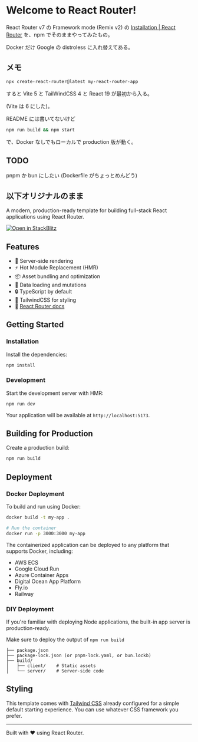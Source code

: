 # Welcome to React Router!

React Router v7 の Framework mode (Remix v2) の
[Installation | React Router](https://reactrouter.com/start/framework/installation)
を、npm でそのままやってみたもの。

Docker だけ Google の distroless に入れ替えてある。

## メモ

```sh
npx create-react-router@latest my-react-router-app
```

すると Vite 5 と TailWindCSS 4 と React 19 が最初から入る。

(Vite は 6 にした)。

README には書いてないけど

```sh
npm run build && npm start
```

で、Docker なしでもローカルで production 版が動く。

## TODO

pnpm か bun にしたい (Dockerfile がちょっとめんどう)

## 以下オリジナルのまま

A modern, production-ready template for building full-stack React applications using React Router.

[![Open in StackBlitz](https://developer.stackblitz.com/img/open_in_stackblitz.svg)](https://stackblitz.com/github/remix-run/react-router-templates/tree/main/default)

## Features

- 🚀 Server-side rendering
- ⚡️ Hot Module Replacement (HMR)
- 📦 Asset bundling and optimization
- 🔄 Data loading and mutations
- 🔒 TypeScript by default
- 🎉 TailwindCSS for styling
- 📖 [React Router docs](https://reactrouter.com/)

## Getting Started

### Installation

Install the dependencies:

```bash
npm install
```

### Development

Start the development server with HMR:

```bash
npm run dev
```

Your application will be available at `http://localhost:5173`.

## Building for Production

Create a production build:

```bash
npm run build
```

## Deployment

### Docker Deployment

To build and run using Docker:

```bash
docker build -t my-app .

# Run the container
docker run -p 3000:3000 my-app
```

The containerized application can be deployed to any platform that supports Docker, including:

- AWS ECS
- Google Cloud Run
- Azure Container Apps
- Digital Ocean App Platform
- Fly.io
- Railway

### DIY Deployment

If you're familiar with deploying Node applications, the built-in app server is production-ready.

Make sure to deploy the output of `npm run build`

```
├── package.json
├── package-lock.json (or pnpm-lock.yaml, or bun.lockb)
├── build/
│   ├── client/    # Static assets
│   └── server/    # Server-side code
```

## Styling

This template comes with [Tailwind CSS](https://tailwindcss.com/) already configured for a simple default starting experience. You can use whatever CSS framework you prefer.

---

Built with ❤️ using React Router.
